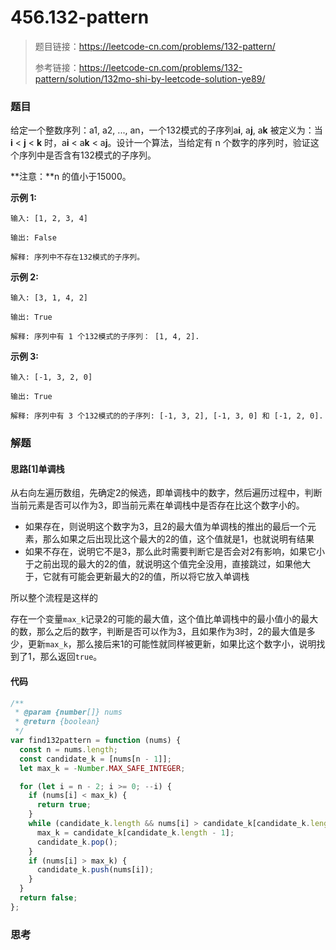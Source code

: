 # 456.132-pattern

> 题目链接：https://leetcode-cn.com/problems/132-pattern/
>
> 参考链接：https://leetcode-cn.com/problems/132-pattern/solution/132mo-shi-by-leetcode-solution-ye89/

### 题目

给定一个整数序列：a1, a2, ..., an，一个132模式的子序列a**i**, a**j**, a**k** 被定义为：当 **i** < **j** < **k** 时，a**i** < a**k** < a**j**。设计一个算法，当给定有 n 个数字的序列时，验证这个序列中是否含有132模式的子序列。

**注意：**n 的值小于15000。

**示例  1:**

```
输入: [1, 2, 3, 4]

输出: False

解释: 序列中不存在132模式的子序列。
```

**示例  2:**

```
输入: [3, 1, 4, 2]

输出: True

解释: 序列中有 1 个132模式的子序列： [1, 4, 2].
```

**示例  3:**

```
输入: [-1, 3, 2, 0]

输出: True

解释: 序列中有 3 个132模式的的子序列: [-1, 3, 2], [-1, 3, 0] 和 [-1, 2, 0].
```



### 解题

#### 思路[1]单调栈

从右向左遍历数组，先确定2的候选，即单调栈中的数字，然后遍历过程中，判断当前元素是否可以作为3，即当前元素在单调栈中是否存在比这个数字小的。

* 如果存在，则说明这个数字为3，且2的最大值为单调栈的推出的最后一个元素，那么如果之后出现比这个最大的2的值，这个值就是1，也就说明有结果
* 如果不存在，说明它不是3，那么此时需要判断它是否会对2有影响，如果它小于之前出现的最大的2的值，就说明这个值完全没用，直接跳过，如果他大于，它就有可能会更新最大的2的值，所以将它放入单调栈

所以整个流程是这样的

存在一个变量`max_k`记录2的可能的最大值，这个值比单调栈中的最小值小的最大的数，那么之后的数字，判断是否可以作为3，且如果作为3时，2的最大值是多少，更新`max_k`，那么接后来1的可能性就同样被更新，如果比这个数字小，说明找到了1，那么返回`true`。

#### 代码

```javascript
/**
 * @param {number[]} nums
 * @return {boolean}
 */
var find132pattern = function (nums) {
  const n = nums.length;
  const candidate_k = [nums[n - 1]];
  let max_k = -Number.MAX_SAFE_INTEGER;

  for (let i = n - 2; i >= 0; --i) {
    if (nums[i] < max_k) {
      return true;
    }
    while (candidate_k.length && nums[i] > candidate_k[candidate_k.length - 1]) {
      max_k = candidate_k[candidate_k.length - 1];
      candidate_k.pop();
    }
    if (nums[i] > max_k) {
      candidate_k.push(nums[i]);
    }
  }
  return false;
};
```



### 思考